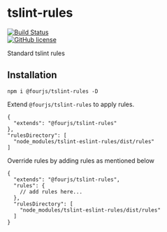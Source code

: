 # tslint-rules
[![Build Status](https://semaphoreci.com/api/v1/nimjetushar/tslint-rules/branches/master/shields_badge.svg)](https://semaphoreci.com/nimjetushar/tslint-rules)
<br>
[![GitHub license](https://img.shields.io/github/license/nimjetushar/tslint-rules)](https://github.com/nimjetushar/tslint-rules/blob/master/LICENSE)

Standard tslint rules 

## Installation

` npm i @fourjs/tslint-rules -D `

Extend `@fourjs/tslint-rules` to apply rules.

```
{
  "extends": "@fourjs/tslint-rules"
},
"rulesDirectory": [
  "node_modules/tslint-eslint-rules/dist/rules"
]
```

Override rules by adding rules as mentioned below 
```
{
  "extends": "@fourjs/tslint-rules",
  "rules": {
    // add rules here...
  },
  "rulesDirectory": [
    "node_modules/tslint-eslint-rules/dist/rules"
  ]
}
```
